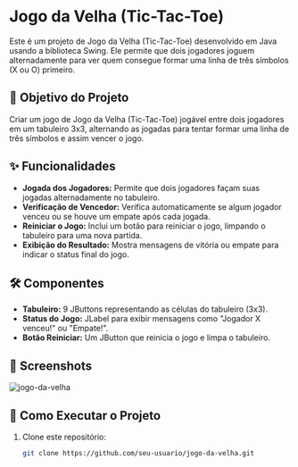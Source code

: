# Jogo da Velha (Tic-Tac-Toe)

Este é um projeto de Jogo da Velha (Tic-Tac-Toe) desenvolvido em Java usando a biblioteca Swing. Ele permite que dois jogadores joguem alternadamente para ver quem consegue formar uma linha de três símbolos (X ou O) primeiro.

## 🎯 Objetivo do Projeto

Criar um jogo de Jogo da Velha (Tic-Tac-Toe) jogável entre dois jogadores em um tabuleiro 3x3, alternando as jogadas para tentar formar uma linha de três símbolos e assim vencer o jogo.

## ✨ Funcionalidades

- **Jogada dos Jogadores:** Permite que dois jogadores façam suas jogadas alternadamente no tabuleiro.
- **Verificação de Vencedor:** Verifica automaticamente se algum jogador venceu ou se houve um empate após cada jogada.
- **Reiniciar o Jogo:** Inclui um botão para reiniciar o jogo, limpando o tabuleiro para uma nova partida.
- **Exibição do Resultado:** Mostra mensagens de vitória ou empate para indicar o status final do jogo.

## 🛠️ Componentes

- **Tabuleiro:** 9 JButtons representando as células do tabuleiro (3x3).
- **Status do Jogo:** JLabel para exibir mensagens como "Jogador X venceu!" ou "Empate!".
- **Botão Reiniciar:** Um JButton que reinicia o jogo e limpa o tabuleiro.



## 📸 Screenshots

![jogo-da-velha](https://github.com/user-attachments/assets/9e4cf61a-a638-4f21-9d74-bdf2b6da491b)



## 🚀 Como Executar o Projeto

1. Clone este repositório:
   ```bash
   git clone https://github.com/seu-usuario/jogo-da-velha.git
